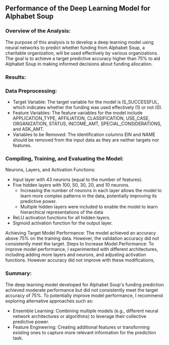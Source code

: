 ## Performance of the Deep Learning Model for Alphabet Soup

### Overview of the Analysis:
The purpose of this analysis is to develop a deep learning model using neural networks to predict whether funding from Alphabet Soup, a charitable organization, will be used effectively by various organizations. The goal is to achieve a target predictive accuracy higher than 75% to aid Alphabet Soup in making informed decisions about funding allocation.

### Results:

### Data Preprocessing:

* Target Variable: The target variable for the model is IS_SUCCESSFUL, which indicates whether the funding was used effectively (1) or not (0).
* Feature Variables: The feature variables for the model include APPLICATION_TYPE, AFFILIATION, CLASSIFICATION, USE_CASE, ORGANIZATION, STATUS, INCOME_AMT, SPECIAL_CONSIDERATIONS, and ASK_AMT.
* Variables to be Removed: The identification columns EIN and NAME should be removed from the input data as they are neither targets nor features.


### Compiling, Training, and Evaluating the Model:
Neurons, Layers, and Activation Functions:
* Input layer with 43 neurons (equal to the number of features).
* Five hidden layers with 100, 50, 30, 20, and 10 neurons.
    * Increasing the number of neurons in each layer allows the model to learn more complex patterns in the data, potentially improving its predictive power.
    * Multiple hidden layers were included to enable the model to learn hierarchical representations of the data
* ReLU activation functions for all hidden layers.
* Sigmoid activation function for the output layer.

Achieving Target Model Performance: The model achieved an accuracy above 75% on the training data. However, the validation accuracy did not consistently meet the target.
Steps to Increase Model Performance: To improve model performance, I experimented with different architectures, including adding more layers and neurons, and adjusting activation functions. However accuracy did not improve with these modifications,

### Summary:
The deep learning model developed for Alphabet Soup's funding prediction achieved moderate performance but did not consistently meet the target accuracy of 75%. To potentially improve model performance, I recommend exploring alternative approaches such as:
* Ensemble Learning: Combining multiple models (e.g., different neural network architectures or algorithms) to leverage their collective predictive power.
* Feature Engineering: Creating additional features or transforming existing ones to capture more relevant information for the prediction task.

